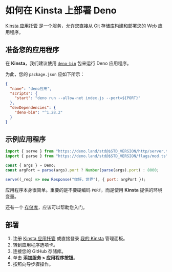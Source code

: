 # 如何在 Kinsta 上部署 Deno

[Kinsta 应用托管](https://kinsta.com/application-hosting)
是一个服务，允许您直接从 Git 存储库构建和部署您的 Web 应用程序。

## 准备您的应用程序

在 **Kinsta**，我们建议使用 [`deno-bin`](https://www.npmjs.com/package/deno-bin)
包来运行 Deno 应用程序。

为此，您的 `package.json` 应如下所示：

```json
{
  "name": "deno应用",
  "scripts": {
    "start": "deno run --allow-net index.js --port=${PORT}"
  },
  "devDependencies": {
    "deno-bin": "^1.28.2"
  }
}
```

## 示例应用程序

```js
import { serve } from "https://deno.land/std@$STD_VERSION/http/server.ts";
import { parse } from "https://deno.land/std@$STD_VERSION/flags/mod.ts";

const { args } = Deno;
const argPort = parse(args).port ? Number(parse(args).port) : 8000;

serve((_req) => new Response("你好，世界"), { port: argPort });
```

应用程序本身很简单。重要的是不要硬编码 `PORT`，而是使用 **Kinsta**
提供的环境变量。

还有一个
[存储库](https://github.com/kinsta/hello-world-deno)，应该可以帮助您入门。

## 部署

1. 注册 [Kinsta 应用托管](https://kinsta.com/signup/?product_type=app-db)
   或直接登录 [我的 Kinsta](https://my.kinsta.com/) 管理面板。
2. 转到应用程序选项卡。
3. 连接您的 GitHub 存储库。
4. 单击 **添加服务 > 应用程序按钮**。
5. 按照向导步骤操作。
